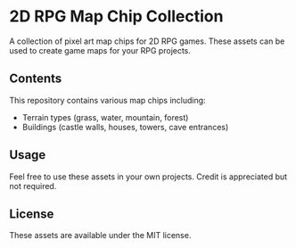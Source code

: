 # 2D RPG Map Chip Collection

A collection of pixel art map chips for 2D RPG games. These assets can be used to create game maps for your RPG projects.

## Contents

This repository contains various map chips including:

- Terrain types (grass, water, mountain, forest)
- Buildings (castle walls, houses, towers, cave entrances)

## Usage

Feel free to use these assets in your own projects. Credit is appreciated but not required.

## License

These assets are available under the MIT license. 